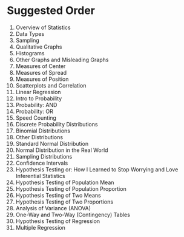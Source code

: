 # Suggested Order

<ol>
  <li>Overview of Statistics</li>
  <li>Data Types</li>
  <li>Sampling</li>
  <li>Qualitative Graphs</li>
  <li>Histograms</li>
  <li>Other Graphs and Misleading Graphs</li>
  <li>Measures of Center</li>
  <li>Measures of Spread</li>
  <li>Measures of Position</li>
  <li>Scatterplots and Correlation</li>
  <li>Linear Regression</li>
  <li>Intro to Probability</li>
  <li>Probability: AND</li>
  <li>Probability: OR</li>
  <li>Speed Counting</li>
  <li>Discrete Probability Distributions</li>
  <li>Binomial Distributions</li>
  <li>Other Distributions</li>
  <li>Standard Normal Distribution</li>
  <li>Normal Distribution in the Real World</li>
  <li>Sampling Distributions</li>
  <li>Confidence Intervals</li>
  <li>Hypothesis Testing or: How I Learned to Stop Worrying and Love Inferential Statistics</li>
  <li>Hypothesis Testing of Population Mean</li>
  <li>Hypothesis Testing of Population Proportion</li>
  <li>Hypothesis Testing of Two Means</li>
  <li>Hypothesis Testing of Two Proportions</li>
  <li>Analysis of Variance (ANOVA)</li>
  <li>One-Way and Two-Way (Contingency) Tables</li>
  <li>Hypothesis Testing of Regression</li>
  <li>Multiple Regression</li>
</ol>
